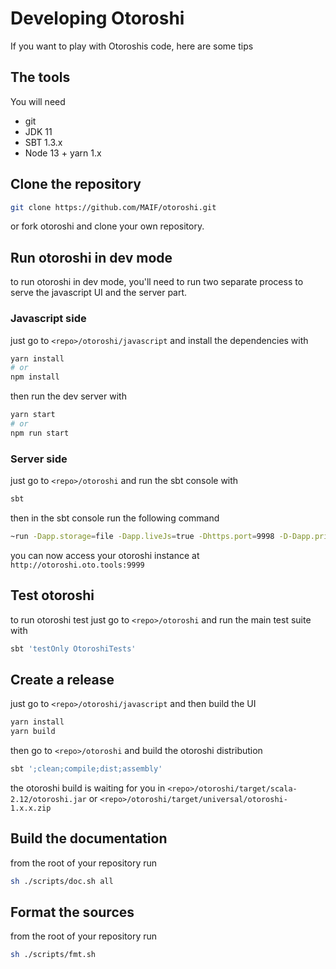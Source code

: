 # Developing Otoroshi 

If you want to play with Otoroshis code, here are some tips

## The tools

You will need

* git
* JDK 11
* SBT 1.3.x
* Node 13 + yarn 1.x

## Clone the repository

```sh
git clone https://github.com/MAIF/otoroshi.git
```

or fork otoroshi and clone your own repository.

## Run otoroshi in dev mode

to run otoroshi in dev mode, you'll need to run two separate process to serve the javascript UI and the server part.

### Javascript side

just go to `<repo>/otoroshi/javascript` and install the dependencies with

```sh
yarn install
# or
npm install
```

then run the dev server with

```sh
yarn start
# or
npm run start
```

### Server side

just go to `<repo>/otoroshi` and run the sbt console with 

```sh
sbt
```

then in the sbt console run the following command

```sh
~run -Dapp.storage=file -Dapp.liveJs=true -Dhttps.port=9998 -D-Dapp.privateapps.port=9999 -Dapp.adminPassword=password -Dapp.domain=oto.tools -Dplay.server.https.engineProvider=ssl.DynamicSSLEngineProvider -Dapp.events.maxSize=0
```

you can now access your otoroshi instance at `http://otoroshi.oto.tools:9999`

## Test otoroshi

to run otoroshi test just go to `<repo>/otoroshi` and run the main test suite with

```sh
sbt 'testOnly OtoroshiTests'
```

## Create a release

just go to `<repo>/otoroshi/javascript` and then build the UI

```sh
yarn install
yarn build
```

then go to `<repo>/otoroshi` and build the otoroshi distribution

```sh
sbt ';clean;compile;dist;assembly'
```

the otoroshi build is waiting for you in `<repo>/otoroshi/target/scala-2.12/otoroshi.jar` or `<repo>/otoroshi/target/universal/otoroshi-1.x.x.zip`

## Build the documentation

from the root of your repository run

```sh
sh ./scripts/doc.sh all
```

## Format the sources

from the root of your repository run

```sh
sh ./scripts/fmt.sh
```